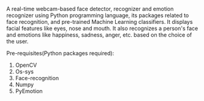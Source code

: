 A real-time webcam-based face detector, recognizer and emotion recognizer using Python programming language, its packages related to face recognition, and pre-trained Machine Learning classifiers. It displays facial features like eyes, nose and mouth. It also recognizes a person's face and emotions like happiness, sadness, anger, etc. based on the choice of the user.

Pre-requisites(Python packages required):

   1. OpenCV
   2. Os-sys
   3. Face-recognition
   4. Numpy
   5. PyEmotion
 
